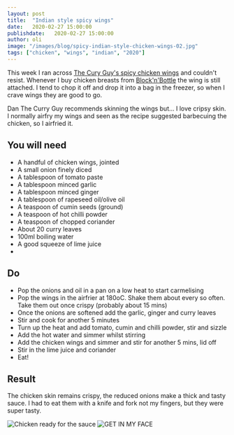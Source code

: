 ```yaml
---
layout: post
title:  "Indian style spicy wings"
date:   2020-02-27 15:00:00
publishdate:   2020-02-27 15:00:00
author: oli
image: "/images/blog/spicy-indian-style-chicken-wings-02.jpg"
tags: ["chicken", "wings", "indian", "2020"]
---
```


This week I ran across [The Cury Guy's spicy chicken wings](https://greatcurryrecipes.net/2018/12/13/spicy-hot-chicken-wings/) and couldn't resist.  Whenever I buy chicken breasts from [Block'n'Bottle](https://blocknbottle.com/) the wing is still attached.  I tend to chop it off and drop it into a bag in the freezer, so when I crave wings they are good to go.  

Dan The Curry Guy recommends skinning the wings but... I love cripsy skin.  I normally airfry my wings and seen as the recipe suggested barbecuing the chicken, so I airfried it.

## You will need

* A handful of chicken wings, jointed
* A small onion finely diced
* A tablespoon of tomato paste
* A tablespoon minced garlic
* A tablespoon minced ginger
* A tablespoon of rapeseed oil/olive oil
* A teaspoon of cumin seeds (ground)
* A teaspoon of hot chilli powder
* A teaspoon of chopped coriander
* About 20 curry leaves
* 100ml boiling water
* A good squeeze of lime juice
* 

## Do

* Pop the onions and oil in a pan on a low heat to start carmelising
* Pop the wings in the airfrier at 180oC.  Shake them about every so often.  Take them out once crispy (probably about 15 mins)
* Once the onions are softened add the garlic, ginger and curry leaves
* Stir and cook for another 5 minutes
* Turn up the heat and add tomato, cumin and chilli powder, stir and sizzle
* Add the hot water and simmer whilst stirring
* Add the chicken wings and simmer and stir for another 5 mins, lid off
* Stir in the lime juice and coriander
* Eat!

## Result

The chicken skin remains crispy, the reduced onions make a thick and tasty sauce.  I had to eat them with a knife and fork not my fingers, but they were super tasty.

![Chicken ready for the sauce](/images/blog/spicy-indian-style-chicken-wings-01.jpg)
![GET IN MY FACE](/images/blog/spicy-indian-style-chicken-wings-02.jpg)
